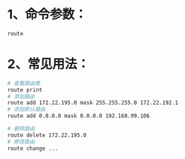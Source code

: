 # 1、命令参数：

```bash
route
```

# 2、常见用法：

```bash
# 查看路由表
route print
# 添加路由
route add 172.22.195.0 mask 255.255.255.0 172.22.192.1
# 添加默认路由
route add 0.0.0.0 mask 0.0.0.0 192.168.99.106

# 删除路由
route delete 172.22.195.0
# 修改路由
route change ...
```

